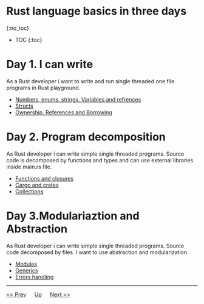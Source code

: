 # Rust language basics in three days
{:no_toc}

* TOC
{:toc}

# Day 1. I can write

As a Rust developer i want to write and run single threaded one file programs in Rust playground.

* [Numbers, enums, strings. Variables and refrences](./day1/numbers.md)
* [Structs](./day1/structs.md)
* [Ownership, References and Borrowing](./day1/ownership.md)


# Day 2. Program decomposition
As Rust developer i can write simple single threaded programs. Source code is decomposed by functions and types and can use external libraries inside main.rs file.

* [Functions and closures](./day2/functions.md)
* [Cargo and crates](./day2/cargo.md)
* [Collections](./day2/collections.md)

# Day 3.Modulariaztion and Abstraction
As Rust developer i can write simple single threaded programs. Source code decomposed by files. I want to use abstraction and modularization.

* [Modules](./day3/modules.md)
* [Generics](./day3/generics.md)
* [Errors handling](./day3/errors.md)

---
[<< Prev](../index.md) &emsp; [Up](../index.md) &emsp; [Next >>](./day1/numbers.md) 